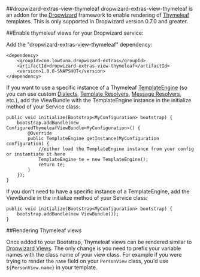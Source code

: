 ##dropwizard-extras-view-thymeleaf
dropwizard-extras-view-thymeleaf is an addon for the [Dropwizard](http://www.dropwizard.io/) framework to enable rendering of [Thymeleaf](http://www.thymeleaf.org/) templates. This is only supported in Dropwizard version 0.7.0 and greater.

##Enable thymeleaf views for your Dropwizard service:

Add the "dropwizard-extras-view-thymeleaf" dependency:

	<dependency>
		<groupId>com.lowtuna.dropwizard-extras</groupId>
    	<artifactId>dropwizard-extras-view-thymeleaf</artifactId>
    	<version>1.0.0-SNAPSHOT</version>
 	</dependency>

If you want to use a specific instance of a Thymeleaf [TemplateEngine](http://www.thymeleaf.org/apidocs/thymeleaf/2.1.2.RELEASE/org/thymeleaf/TemplateEngine.html) (so you can use custom [Dialects](http://www.thymeleaf.org/apidocs/thymeleaf/2.1.2.RELEASE/org/thymeleaf/dialect/IDialect.html), [Template Resolvers](http://www.thymeleaf.org/apidocs/thymeleaf/2.1.2.RELEASE/org/thymeleaf/templateresolver/ITemplateResolver.html), [Message Resolvers](http://www.thymeleaf.org/apidocs/thymeleaf/2.1.2.RELEASE/org/thymeleaf/messageresolver/IMessageResolver.html), etc.), add the ViewBundle with the TemplateEngine instance in the initialize method of your Service class:

	public void initialize(Bootstrap<MyConfiguration> bootstrap) {
		bootstrap.addBundle(new ConfiguredThymeleafViewBundle<MyConfiguration>() {
            @Override
            public TemplateEngine getInstance(MyConfiguration configuration) {
                //either load the TemplateEngine instance from your config or instantiate it here
                TemplateEngine te = new TemplateEngine();
                return te;
            }
        });
	}
	
If you don't need to have a specific instance of a TemplateEngine, add the ViewBundle in the initialize method of your Service class:

	public void initialize(Bootstrap<MyConfiguration> bootstrap) {
		bootstrap.addBundle(new ViewBundle());
	}

##Rendering Thymeleaf views

Once added to your Bootstrap, Thymeleaf views can be rendered similar to [Dropwizard Views](http://www.dropwizard.io/manual/views/).
The only change is you need to prefix your variable names with the class name of your view class. For example if you were trying to render the ```name``` field on your ```PersonView``` class, you'd use ```${PersonView.name}``` in your template.


